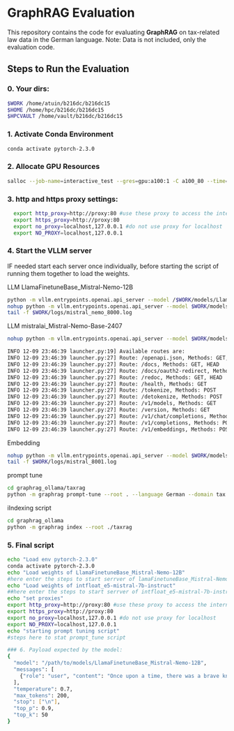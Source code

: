 # GraphRAG Evaluation

This repository contains the code for evaluating **GraphRAG** on tax-related law data in the German language. Note: Data is not included, only the evaluation code.

## Steps to Run the Evaluation

### 0. Your dirs:
```bash
$WORK /home/atuin/b216dc/b216dc15
$HOME /home/hpc/b216dc/b216dc15
$HPCVAULT /home/vault/b216dc/b216dc15
```

### 1. Activate Conda Environment
```bash
conda activate pytorch-2.3.0
```
### 2. Allocate GPU Resources

```bash
salloc --job-name=interactive_test --gres=gpu:a100:1 -C a100_80 --time=00:30:00 --ntasks=1 --cpus-per-task=4 --partition=a100
```

### 3. http and https proxy settings:
```bash
  export http_proxy=http://proxy:80 #use these proxy to access the internet
  export https_proxy=http://proxy:80
  export no_proxy=localhost,127.0.0.1 #do not use proxy for localhost
  export NO_PROXY=localhost,127.0.0.1
```

### 4. Start the VLLM server

IF needed start each server once individually, before starting the script of running them together to load the weights.

LLM LlamaFinetuneBase_Mistral-Nemo-12B
```bash
python -m vllm.entrypoints.openai.api_server --model /$WORK/models/LlamaFinetuneBase_Mistral-Nemo-12B --port 8000 --gpu_memory_utilization=0.7
nohup python -m vllm.entrypoints.openai.api_server --model $WORK/models/LlamaFinetuneBase_Mistral-Nemo-12B --port 8000 --dtype half --gpu_memory_utilization=0.8 --max_model_len=128000 --chat-template $HOME/scripts/tool_chat_template_mistral.jinja > $WORK/logs/mistral_nemo_8000.log 2>&1 &
tail -f $WORK/logs/mistral_nemo_8000.log
```
LLM mistralai_Mistral-Nemo-Base-2407
```bash
nohup python -m vllm.entrypoints.openai.api_server --model $WORK/models/mistralai_Mistral-Nemo-Base-2407 --port 8000 --dtype half --gpu_memory_utilization=0.8 --chat-template $HOME/scripts/tool_chat_template_mistral.jinja > $WORK/logs/mistral_nemo_base_8000.log 2>&1 &
```

```bash
INFO 12-09 23:46:39 launcher.py:19] Available routes are:
INFO 12-09 23:46:39 launcher.py:27] Route: /openapi.json, Methods: GET, HEAD
INFO 12-09 23:46:39 launcher.py:27] Route: /docs, Methods: GET, HEAD
INFO 12-09 23:46:39 launcher.py:27] Route: /docs/oauth2-redirect, Methods: GET, HEAD
INFO 12-09 23:46:39 launcher.py:27] Route: /redoc, Methods: GET, HEAD
INFO 12-09 23:46:39 launcher.py:27] Route: /health, Methods: GET
INFO 12-09 23:46:39 launcher.py:27] Route: /tokenize, Methods: POST
INFO 12-09 23:46:39 launcher.py:27] Route: /detokenize, Methods: POST
INFO 12-09 23:46:39 launcher.py:27] Route: /v1/models, Methods: GET
INFO 12-09 23:46:39 launcher.py:27] Route: /version, Methods: GET
INFO 12-09 23:46:39 launcher.py:27] Route: /v1/chat/completions, Methods: POST
INFO 12-09 23:46:39 launcher.py:27] Route: /v1/completions, Methods: POST
INFO 12-09 23:46:39 launcher.py:27] Route: /v1/embeddings, Methods: POST
```

Embedding
```bash
nohup python -m vllm.entrypoints.openai.api_server --model $WORK/models/intfloat_e5-mistral-7b-instruct --port 8001 --gpu_memory_utilization=0.3 --max-num-seqs 64 > $WORK/logs/mistral_8001.log 2>&1 &
tail -f $WORK/logs/mistral_8001.log
```
prompt tune
```bash
cd graphrag_ollama/taxrag
python -m graphrag prompt-tune --root . --language German --domain tax 
```

iIndexing script
```bash
cd graphrag_ollama
python -m graphrag index --root ./taxrag
```

### 5. Final script

```bash
echo "Load env pytorch-2.3.0"
conda activate pytorch-2.3.0
echo "Load weights of LlamaFinetuneBase_Mistral-Nemo-12B"
#here enter the steps to start serrver of lamaFinetuneBase_Mistral-Nemo-12B model, until the message "INFO:     Uvicorn running on http://0.0.0.0:8000" is received, then shut it down
echo "Load weights of intfloat_e5-mistral-7b-instruct"
##here enter the steps to start serrver of intfloat_e5-mistral-7b-instruct model, until the message "INFO:     Uvicorn running on http://0.0.0.0:8001" is received, then shut it down
echo "set proxies"
export http_proxy=http://proxy:80 #use these proxy to access the internet
export https_proxy=http://proxy:80
export no_proxy=localhost,127.0.0.1 #do not use proxy for localhost
export NO_PROXY=localhost,127.0.0.1
echo "starting prompt tuning script"
#steps here to stat prompt_tune script

### 6. Payload expected by the model:
{
  "model": "/path/to/models/LlamaFinetuneBase_Mistral-Nemo-12B",
  "messages": [
    {"role": "user", "content": "Once upon a time, there was a brave knight."}
  ],
  "temperature": 0.7,
  "max_tokens": 200,
  "stop": ["\n"],
  "top_p": 0.9,
  "top_k": 50
}
